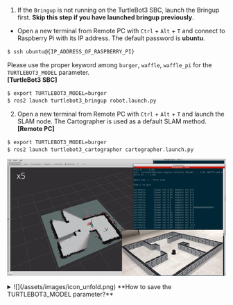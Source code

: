 
1. If the `Bringup` is not running on the TurtleBot3 SBC, launch the Bringup first. **Skip this step if you have launched bringup previously**.  
  - Open a new terminal from Remote PC with `Ctrl` + `Alt` + `T` and connect to Raspberry Pi with its IP address.
The default password is **ubuntu**.  
  ```bash
$ ssh ubuntu@{IP_ADDRESS_OF_RASPBERRY_PI}
  ```
  Please use the proper keyword among `burger`, `waffle`, `waffle_pi` for the `TURTLEBOT3_MODEL` parameter.  
  **[TurtleBot3 SBC]**  
  ```bash
$ export TURTLEBOT3_MODEL=burger
$ ros2 launch turtlebot3_bringup robot.launch.py
  ```

2. Open a new terminal from Remote PC with `Ctrl` + `Alt` + `T` and launch the SLAM node. The Cartographer is used as a default SLAM method.  
**[Remote PC]**  
  ```bash
$ export TURTLEBOT3_MODEL=burger
$ ros2 launch turtlebot3_cartographer cartographer.launch.py
  ```  
  ![](/assets/images/platform/turtlebot3/slam/platform_cartographer.png)

<details>
<summary>
![](/assets/images/icon_unfold.png) **How to save the TURTLEBOT3_MODEL parameter?**
</summary>
The `$ export TURTLEBOT3_MODEL=${TB3_MODEL}` command can be omitted if the **TURTLEBOT3_MODEL** parameter is predefined in the `.bashrc` file.  
The `.bashrc` file is automatically loaded when a terminal window is created.  

- Example of defining `TurtlBot3 Burger` as a default model.  
**[Remote PC]**  
```bash
$ echo 'export TURTLEBOT3_MODEL=burger' >> ~/.bashrc
$ source ~/.bashrc
```

- Example of defining `TurtlBot3 Waffle Pi` as a default model.  
**[Remote PC]**
```bash
$ echo 'export TURTLEBOT3_MODEL=waffle_pi' >> ~/.bashrc
$ source ~/.bashrc
```
</details>
